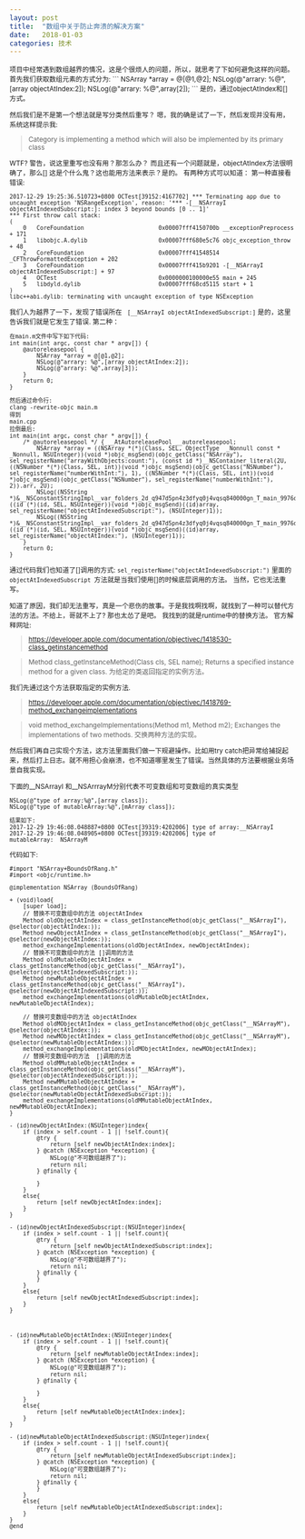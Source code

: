 ```yaml
---
layout: post
title:  "数组中关于防止奔溃的解决方案"
date:   2018-01-03
categories: 技术
---
```


<small>
项目中经常遇到数组越界的情况，这是个很烦人的问题，所以，就思考了下如何避免这样的问题。
首先我们获取数组元素的方式分为:
```
NSArray *array = @[@1,@2];
NSLog(@"arrary: %@",[array objectAtIndex:2]);
NSLog(@"arrary: %@",array[2]);
```
是的，通过objectAtIndex和[] 方式。

然后我们是不是第一个想法就是写分类然后重写？
嗯，我的确是试了一下，然后发现并没有用，系统这样提示我:
> Category is implementing a method which will also be implemented by its primary class

WTF? 警告，说这里重写也没有用？那怎么办？
而且还有一个问题就是，objectAtIndex方法很明确了，那么[] 这是个什么鬼？这也能用方法来表示？是的。
有两种方式可以知道：
第一种直接看错误:
```
2017-12-29 19:25:36.510723+0800 OCTest[39152:4167702] *** Terminating app due to uncaught exception 'NSRangeException', reason: '*** -[__NSArrayI objectAtIndexedSubscript:]: index 3 beyond bounds [0 .. 1]'
*** First throw call stack:
(
	0   CoreFoundation                      0x00007fff4150700b __exceptionPreprocess + 171
	1   libobjc.A.dylib                     0x00007fff680e5c76 objc_exception_throw + 48
	2   CoreFoundation                      0x00007fff41548514 _CFThrowFormattedException + 202
	3   CoreFoundation                      0x00007fff415b9201 -[__NSArrayI objectAtIndexedSubscript:] + 97
	4   OCTest                              0x0000000100000e55 main + 245
	5   libdyld.dylib                       0x00007fff68cd5115 start + 1
)
libc++abi.dylib: terminating with uncaught exception of type NSException
```

我们人为越界了一下，发现了错误所在
` [__NSArrayI objectAtIndexedSubscript:]`
是的，这里告诉我们就是它发生了错误.
第二种：
```
在main.m文件中写下如下代码:
int main(int argc, const char * argv[]) {
    @autoreleasepool {
        NSArray *array = @[@1,@2];
        NSLog(@"arrary: %@",[array objectAtIndex:2]);
        NSLog(@"arrary: %@",array[3]);
    }
    return 0;
}

然后通过命令行:
clang -rewrite-objc main.m
得到
main.cpp
拉倒最后:
int main(int argc, const char * argv[]) {
    /* @autoreleasepool */ { __AtAutoreleasePool __autoreleasepool; 
        NSArray *array = ((NSArray *(*)(Class, SEL, ObjectType  _Nonnull const * _Nonnull, NSUInteger))(void *)objc_msgSend)(objc_getClass("NSArray"), sel_registerName("arrayWithObjects:count:"), (const id *)__NSContainer_literal(2U, ((NSNumber *(*)(Class, SEL, int))(void *)objc_msgSend)(objc_getClass("NSNumber"), sel_registerName("numberWithInt:"), 1), ((NSNumber *(*)(Class, SEL, int))(void *)objc_msgSend)(objc_getClass("NSNumber"), sel_registerName("numberWithInt:"), 2)).arr, 2U);
        NSLog((NSString *)&__NSConstantStringImpl__var_folders_2d_q947d5pn4z3dfyq0j4vqsq840000gn_T_main_9976d7_mi_0,((id (*)(id, SEL, NSUInteger))(void *)objc_msgSend)((id)array, sel_registerName("objectAtIndexedSubscript:"), (NSUInteger)1));
        NSLog((NSString *)&__NSConstantStringImpl__var_folders_2d_q947d5pn4z3dfyq0j4vqsq840000gn_T_main_9976d7_mi_1,((id (*)(id, SEL, NSUInteger))(void *)objc_msgSend)((id)array, sel_registerName("objectAtIndex:"), (NSUInteger)1));
    }
    return 0;
}
```

通过代码我们也知道了[]调用的方式:
`sel_registerName("objectAtIndexedSubscript:")`
里面的`objectAtIndexedSubscript `方法就是当我们使用[]的时候底层调用的方法。
当然，它也无法重写。

知道了原因，我们却无法重写，真是一个悲伤的故事。于是我找啊找啊，就找到了一种可以替代方法的方法。不给上，哥就不上了? 那也太怂了是吧。
我找到的就是runtime中的替换方法。
官方解释网址:
>https://developer.apple.com/documentation/objectivec/1418530-class_getinstancemethod

>Method class_getInstanceMethod(Class cls, SEL name);
Returns a specified instance method for a given class.
为给定的类返回指定的实例方法。

我们先通过这个方法获取指定的实例方法.

>https://developer.apple.com/documentation/objectivec/1418769-method_exchangeimplementations

>void method_exchangeImplementations(Method m1, Method m2);
Exchanges the implementations of two methods.
交换两种方法的实现。

然后我们再自己实现个方法，这方法里面我们做一下规避操作。比如用try catch把异常给捕捉起来，然后打上日志。就不用担心会崩溃，也不知道哪里发生了错误。当然具体的方法要根据业务场景自我实现。

下面的__NSArrayI 和__NSArrrayM分别代表不可变数组和可变数组的真实类型
```
NSLog(@"type of array:%@",[array class]);
NSLog(@"type of mutableArray:%@",[mArray class]);

结果如下:
2017-12-29 19:46:08.048887+0800 OCTest[39319:4202006] type of array:__NSArrayI
2017-12-29 19:46:08.048905+0800 OCTest[39319:4202006] type of mutableArray:__NSArrayM
```


代码如下:
```
#import "NSArray+BoundsOfRang.h"
#import <objc/runtime.h>

@implementation NSArray (BoundsOfRang)

+ (void)load{
    [super load];
    // 替换不可变数组中的方法 objectAtIndex
    Method oldObjectAtIndex = class_getInstanceMethod(objc_getClass("__NSArrayI"), @selector(objectAtIndex:));
    Method newObjectAtIndex = class_getInstanceMethod(objc_getClass("__NSArrayI"), @selector(newObjectAtIndex:));
    method_exchangeImplementations(oldObjectAtIndex, newObjectAtIndex);
    // 替换不可变数组中的方法 []调用的方法
    Method oldMutableObjectAtIndex = class_getInstanceMethod(objc_getClass("__NSArrayI"), @selector(objectAtIndexedSubscript:));
    Method newMutableObjectAtIndex =  class_getInstanceMethod(objc_getClass("__NSArrayI"), @selector(newObjectAtIndexedSubscript:));
    method_exchangeImplementations(oldMutableObjectAtIndex, newMutableObjectAtIndex);
    
    // 替换可变数组中的方法 objectAtIndex
    Method oldMObjectAtIndex = class_getInstanceMethod(objc_getClass("__NSArrayM"), @selector(objectAtIndex:));
    Method newMObjectAtIndex = class_getInstanceMethod(objc_getClass("__NSArrayM"), @selector(newMutableObjectAtIndex:));
    method_exchangeImplementations(oldMObjectAtIndex, newMObjectAtIndex);
    // 替换可变数组中的方法  []调用的方法
    Method oldMMutableObjectAtIndex = class_getInstanceMethod(objc_getClass("__NSArrayM"), @selector(objectAtIndexedSubscript:));
    Method newMMutableObjectAtIndex =  class_getInstanceMethod(objc_getClass("__NSArrayM"), @selector(newMutableObjectAtIndexedSubscript:));
    method_exchangeImplementations(oldMMutableObjectAtIndex, newMMutableObjectAtIndex);
}

- (id)newObjectAtIndex:(NSUInteger)index{
    if (index > self.count - 1 || !self.count){
        @try {
            return [self newObjectAtIndex:index];
        } @catch (NSException *exception) {
            NSLog(@"不可数组越界了");
            return nil;
        } @finally {

        }
    }
    else{
        return [self newObjectAtIndex:index];
    }
}

- (id)newObjectAtIndexedSubscript:(NSUInteger)index{
    if (index > self.count - 1 || !self.count){
        @try {
            return [self newObjectAtIndexedSubscript:index];
        } @catch (NSException *exception) {
            NSLog(@"不可数组越界了");
            return nil;
        } @finally {
        }
    }
    else{
        return [self newObjectAtIndexedSubscript:index];
    }
}



- (id)newMutableObjectAtIndex:(NSUInteger)index{
    if (index > self.count - 1 || !self.count){
        @try {
            return [self newMutableObjectAtIndex:index];
        } @catch (NSException *exception) {
            NSLog(@"可变数组越界了");
            return nil;
        } @finally {
            
        }
    }
    else{
        return [self newMutableObjectAtIndex:index];
    }
}

- (id)newMutableObjectAtIndexedSubscript:(NSUInteger)index{
    if (index > self.count - 1 || !self.count){
        @try {
            return [self newMutableObjectAtIndexedSubscript:index];
        } @catch (NSException *exception) {
            NSLog(@"可变数组越界了");
            return nil;
        } @finally {
        }
    }
    else{
        return [self newMutableObjectAtIndexedSubscript:index];
    }
}
@end
```
</small>


